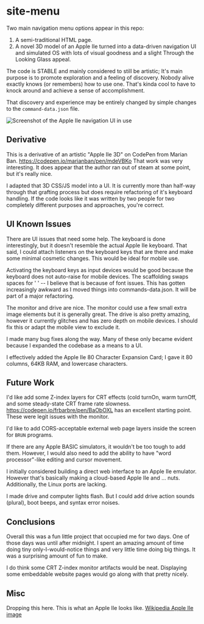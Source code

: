# site-menu

Two main navigation menu options appear in this repo:

1. A semi-traditional HTML page.
2. A novel 3D model of an Apple IIe turned into a data-driven navigation UI and simulated OS with lots of visual goodness and a slight Through the Looking Glass appeal.

The code is STABLE and mainly considered to still be artistic; It's
main purpose is to promote exploration and a feeling of
discovery. Nobody alive exactly knows (or remembers) how to use
one. That's kinda cool to have to knock around and achieve a sense of
accomplishment.

That discovery and experience may be entirely changed by simple
changes to the `command-data.json` file.

![Screenshot of the Apple IIe navigation UI in use](https://www.thoughtrights.com/menu/assets/site-menu-README-IMAGE-apple-IIe.png)

## Derivative

This is a derivative of an artistic "Apple IIe 3D" on CodePen from
Marian Ban. https://codepen.io/marianban/pen/mdeVBKo That work was
very interesting. It does appear that the author ran out of steam at
some point, but it's really nice.

I adapted that 3D CSS/JS model into a UI. It is currently more than
half-way through that grafting process but does require refactoring of
it's keyboard handling. If the code looks like it was written by two
people for two completely different purposes and approaches, you're
correct.

## UI Known Issues

There are UI issues that need some help. The keyboard is done
interestingly, but it doesn't resemble the actual Apple IIe
keyboard. That said, I could attach listeners on the keyboard keys
that are there and make some minimal cosmetic changes. This would be
ideal for mobile use.

Activating the keyboard keys as input devices would be good because
the keyboard does not auto-raise for mobile devices. The scaffolding
swaps spaces for ' ' -- I believe that is because of font issues. This
has gotten increasingly awkward as I moved things into
commands-data.json. It will be part of a major refactoring.

The monitor and drive are nice. The monitor could use a few small
extra image elements but it is generally great. The drive is also
pretty amazing, however it currently glitches and has zero depth on
mobile devices. I should fix this or adapt the mobile view to exclude
it.

I made many bug fixes along the way. Many of these only became evident
because I expanded the codebase as a means to a UI.

I effectively added the Apple IIe 80 Character Expansion Card; I gave
it 80 columns, 64KB RAM, and lowercase characters.

## Future Work

I'd like add some Z-index layers for CRT effects (cold turnOn, warm
turnOff, and some steady-state CRT frame rate
slowness. https://codepen.io/frbarbre/pen/BaObOXL has an excellent
starting point. These were legit issues with the monitor.

I'd like to add CORS-acceptable external web page layers inside the
screen for `BRUN` programs.

If there are any Apple BASIC simulators, it wouldn't be too tough to
add them. However, I would also need to add the ability to have "word
processor"-like editing and cursor movement.

I initially considered building a direct web interface to an Apple IIe
emulator. However that's basically making a cloud-based Apple IIe and
... nuts. Additionally, the Linux ports are lacking.

I made drive and computer lights flash. But I could add drive action
sounds (plural), boot beeps, and syntax error noises.

## Conclusions

Overall this was a fun little project that occupied me for two
days. One of those days was until after midnight. I spent an amazing
amount of time doing tiny only-I-would-notice things and very little
time doing big things. It was a surprising amount of fun to make.

I do think some CRT Z-index monitor artifacts would be
neat. Displaying some embeddable website pages would go along with
that pretty nicely.


## Misc

Dropping this here. This is what an Apple IIe looks like.
[Wikipedia Apple IIe image](https://upload.wikimedia.org/wikipedia/commons/1/1d/Iie-system.jpg)



